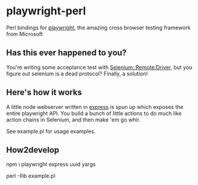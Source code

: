 # playwright-perl
Perl bindings for [playwright][pw], the amazing cross browser testing framework from Microsoft

## Has this ever happened to you?

You're writing some acceptance test with [Selenium::Remote:Driver][srd], but you figure out selenium is a dead protocol?
Finally, a solution!

## Here's how it works

A little node webserver written in [express][xp] is spun up which exposes the entire playwright API.
You build a bunch of little actions to do much like action chains in Selenium, and then make 'em go whir.

See example.pl for usage examples.

[pw]:https://github.com/microsoft/playwright
[srd]:https://metacpan.org/pod/Selenium::Remote::Driver
[xp]:http://expressjs.com/
[xs]:https://metacpan.org/pod/Promise::XS

## How2develop

npm i playwright express uuid yargs

perl -Ilib example.pl
